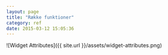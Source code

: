 ```yaml
---
layout: page
title: "Række funktioner"
category: ref
date: 2015-03-12 15:05:36
---
```

![Widget Attributes]({{ site.url }}/assets/widget-attributes.png)
